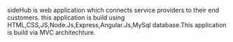 sideHub is web application which connects service providers to their end customers. this application is build using HTML,CSS,JS,Node.Js,Express,Angular.Js,MySql database.This application is build via MVC architechture.
